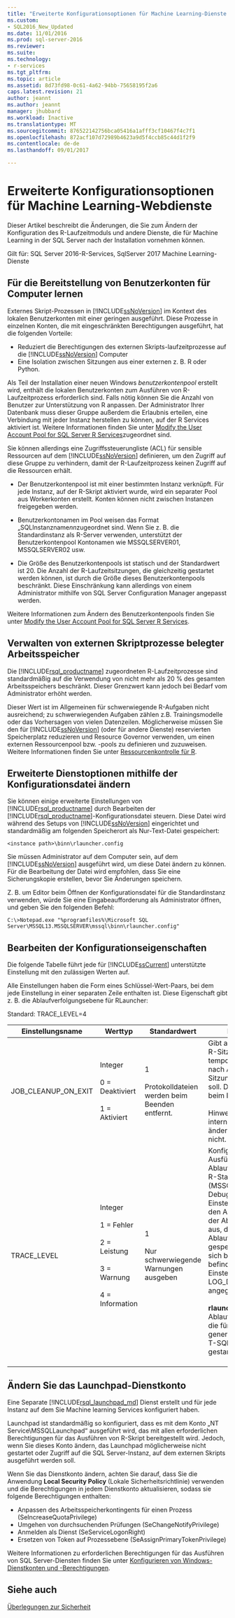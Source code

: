 ```yaml
---
title: "Erweiterte Konfigurationsoptionen für Machine Learning-Dienste | Microsoft Docs"
ms.custom:
- SQL2016_New_Updated
ms.date: 11/01/2016
ms.prod: sql-server-2016
ms.reviewer: 
ms.suite: 
ms.technology:
- r-services
ms.tgt_pltfrm: 
ms.topic: article
ms.assetid: 8d73fd98-0c61-4a62-94bb-75658195f2a6
caps.latest.revision: 21
author: jeannt
ms.author: jeannt
manager: jhubbard
ms.workload: Inactive
ms.translationtype: MT
ms.sourcegitcommit: 876522142756bca05416a1afff3cf10467f4c7f1
ms.openlocfilehash: 872acf107d72989b4623a9d5f4ccb85c44d1f2f9
ms.contentlocale: de-de
ms.lasthandoff: 09/01/2017

---
```

# <a name="advanced-configuration-options-for-machine-learning-services"></a>Erweiterte Konfigurationsoptionen für Machine Learning-Webdienste

Dieser Artikel beschreibt die Änderungen, die Sie zum Ändern der Konfiguration des R-Laufzeitmoduls und andere Dienste, die für Machine Learning in der SQL Server nach der Installation vornehmen können.

Gilt für: SQL Server 2016-R-Services, SqlServer 2017 Machine Learning-Dienste

##  <a name="bkmk_Provisioning"></a>Für die Bereitstellung von Benutzerkonten für Computer lernen

Externes Skript-Prozessen in [!INCLUDE[ssNoVersion](../../includes/ssnoversion-md.md)] im Kontext des lokalen Benutzerkonten mit einer geringen ausgeführt. Diese Prozesse in einzelnen Konten, die mit eingeschränkten Berechtigungen ausgeführt, hat die folgenden Vorteile:

+ Reduziert die Berechtigungen des externen Skripts-laufzeitprozesse auf die [!INCLUDE[ssNoVersion](../../includes/ssnoversion-md.md)] Computer
+ Eine Isolation zwischen Sitzungen aus einer externen z. B. R oder Python.

Als Teil der Installation einer neuen Windows *benutzerkontenpool* erstellt wird, enthält die lokalen Benutzerkonten zum Ausführen von R-Laufzeitprozess erforderlich sind. Falls nötig können Sie die Anzahl von Benutzer zur Unterstützung von R anpassen. Der Administrator Ihrer Datenbank muss dieser Gruppe außerdem die Erlaubnis erteilen, eine Verbindung mit jeder Instanz herstellen zu können, auf der R Services aktiviert ist. Weitere Informationen finden Sie unter [Modify the User Account Pool for SQL Server R Services](../../advanced-analytics/r/modify-the-user-account-pool-for-sql-server-r-services.md)zugeordnet sind.

Sie können allerdings eine Zugriffssteuerungliste (ACL) für sensible Ressourcen auf dem [!INCLUDE[ssNoVersion](../../includes/ssnoversion-md.md)] definieren, um den Zugriff auf diese Gruppe zu verhindern, damit der R-Laufzeitprozess keinen Zugriff auf die Ressourcen erhält.

+ Der Benutzerkontenpool ist mit einer bestimmten Instanz verknüpft.  Für jede Instanz, auf der R-Skript aktiviert wurde, wird ein separater Pool aus Workerkonten erstellt. Konten können nicht zwischen Instanzen freigegeben werden.

+ Benutzerkontonamen im Pool weisen das Format „SQLInstanzname*nn*zugeordnet sind. Wenn Sie z. B. die Standardinstanz als R-Server verwenden, unterstützt der Benutzerkontenpool Kontonamen wie MSSQLSERVER01, MSSQLSERVER02 usw.

+ Die Größe des Benutzerkontenpools ist statisch und der Standardwert ist 20. Die Anzahl der R-Laufzeitsitzungen, die gleichzeitig gestartet werden können, ist durch die Größe dieses Benutzerkontenpools beschränkt. Diese Einschränkung kann allerdings von einem Administrator mithilfe von SQL Server Configuration Manager angepasst werden.

Weitere Informationen zum Ändern des Benutzerkontenpools finden Sie unter [Modify the User Account Pool for SQL Server R Services](../../advanced-analytics/r/modify-the-user-account-pool-for-sql-server-r-services.md).

##  <a name="bkmk_ManagingMemory"></a>Verwalten von externen Skriptprozesse belegter Arbeitsspeicher

Die [!INCLUDE[rsql_productname](../../includes/rsql-productname-md.md)] zugeordneten R-Laufzeitprozesse sind standardmäßig auf die Verwendung von nicht mehr als 20 % des gesamten Arbeitsspeichers beschränkt. Dieser Grenzwert kann jedoch bei Bedarf vom Administrator erhöht werden.

Dieser Wert ist im Allgemeinen für schwerwiegende R-Aufgaben nicht ausreichend; zu schwerwiegenden Aufgaben zählen z.B. Trainingsmodelle oder das Vorhersagen von vielen Datenzeilen. Möglicherweise müssen Sie den für [!INCLUDE[ssNoVersion](../../includes/ssnoversion-md.md)] (oder für andere Dienste) reservierten Speicherplatz reduzieren und Resource Governor verwenden, um einen externen Ressourcenpool bzw. -pools zu definieren und zuzuweisen. Weitere Informationen finden Sie unter [Ressourcenkontrolle für R](../../advanced-analytics/r/resource-governance-for-r-services.md).

##  <a name="bkmk_ChangingConfig"></a>Erweiterte Dienstoptionen mithilfe der Konfigurationsdatei ändern

Sie können einige erweiterte Einstellungen von [!INCLUDE[rsql_productname](../../includes/rsql-productname-md.md)] durch Bearbeiten der [!INCLUDE[rsql_productname](../../includes/rsql-productname-md.md)]-Konfigurationsdatei steuern. Diese Datei wird während des Setups von [!INCLUDE[ssNoVersion](../../includes/ssnoversion-md.md)] eingerichtet und standardmäßig am folgenden Speicherort als Nur-Text-Datei gespeichert:

`<instance path>\binn\rlauncher.config`

Sie müssen Administrator auf dem Computer sein, auf dem [!INCLUDE[ssNoVersion](../../includes/ssnoversion-md.md)] ausgeführt wird, um diese Datei ändern zu können. Für die Bearbeitung der Datei wird empfohlen, dass Sie eine Sicherungskopie erstellen, bevor Sie Änderungen speichern.

Z. B. um Editor beim Öffnen der Konfigurationsdatei für die Standardinstanz verwenden, würde Sie eine Eingabeaufforderung als Administrator öffnen, und geben Sie den folgenden Befehl:

```
C:\>Notepad.exe "%programfiles%\Microsoft SQL Server\MSSQL13.MSSQLSERVER\mssql\binn\rlauncher.config"  
```

##  <a name="bkmk_properties"></a>Bearbeiten der Konfigurationseigenschaften

Die folgende Tabelle führt jede für [!INCLUDE[ssCurrent](../../includes/sscurrent-md.md)] unterstützte Einstellung mit den zulässigen Werten auf.

Alle Einstellungen haben die Form eines Schlüssel-Wert-Paars, bei dem jede Einstellung in einer separaten Zeile enthalten ist. Diese Eigenschaft gibt z. B. die Ablaufverfolgungsebene für RLauncher:

Standard: TRACE_LEVEL=4


|**Einstellungsname**|**Werttyp**|**Standardwert**|**Beschreibung**|
|------------------|----------------|-------------|-----------------|
|JOB_CLEANUP_ON_EXIT|Integer<br /><br /> 0 = Deaktiviert<br /><br /> 1 = Aktiviert|1<br /><br /> Protokolldateien werden beim Beenden entfernt.|Gibt an, ob der für jede R-Sitzung erstellte temporäre Arbeitsordner nach Abschluss der R-Sitzung bereinigt werden soll. Diese Einstellung ist beim Debuggen nützlich.<br /><br /> Hinweis: Dies ist eine interne Einstellung – ändern Sie diesen Wert nicht.|
|TRACE_LEVEL|Integer<br /><br /> 1 = Fehler<br /><br /> 2 = Leistung<br /><br /> 3 = Warnung<br /><br /> 4 = Information|1<br /><br /> Nur schwerwiegende Warnungen ausgeben|Konfiguriert den Ausführlichkeitsgrad der Ablaufverfolgung für das R-Startprogramm (MSSQLLAUNCHPAD) zu Debugzwecken. Diese Einstellung wirkt sich auf den Ausführlichkeitsgrad der Ablaufverfolgungen aus, die in den folgenden Ablaufverfolgungsdateien gespeichert werden, die sich beide in dem Pfad befinden, der durch die Einstellung LOG_DIRECTORY angegeben wird:<br /><br /> **rlauncher.log**: Die Ablaufverfolgungsdatei, die für R-Sitzungen generiert wurde, die von T-SQL-Abfragen gestartet wurden.<br /><br /> |

## <a name="bkmk_Launchpad"></a>Ändern Sie das Launchpad-Dienstkonto

Eine Separate [!INCLUDE[rsql_launchpad_md](../../includes/rsql-launchpad-md.md)] Dienst erstellt und für jede Instanz auf dem Sie Machine learning Services konfiguriert haben.

Launchpad ist standardmäßig so konfiguriert, dass es mit dem Konto „NT Service\MSSQLLaunchpad“ ausgeführt wird, das mit allen erforderlichen Berechtigungen für das Ausführen von R-Skript bereitgestellt wird. Jedoch, wenn Sie dieses Konto ändern, das Launchpad möglicherweise nicht gestartet oder Zugriff auf die SQL Server-Instanz, auf dem externen Skripts ausgeführt werden soll.

Wenn Sie das Dienstkonto ändern, achten Sie darauf, dass Sie die Anwendung **Local Security Policy** (Lokale Sicherheitsrichtlinie) verwenden und die Berechtigungen in jedem Dienstkonto aktualisieren, sodass sie folgende Berechtigungen enthalten:

+ Anpassen des Arbeitsspeicherkontingents für einen Prozess (SeIncreaseQuotaPrivilege)
+ Umgehen von durchsuchenden Prüfungen (SeChangeNotifyPrivilege)
+ Anmelden als Dienst (SeServiceLogonRight)
+ Ersetzen von Token auf Prozessebene (SeAssignPrimaryTokenPrivilege)

Weitere Informationen zu erforderlichen Berechtigungen für das Ausführen von SQL Server-Diensten finden Sie unter [Konfigurieren von Windows-Dienstkonten und -Berechtigungen](https://msdn.microsoft.com/library/ms143504.aspx#Windows).

## <a name="see-also"></a>Siehe auch

[Überlegungen zur Sicherheit](security-considerations-for-the-r-runtime-in-sql-server.md)


